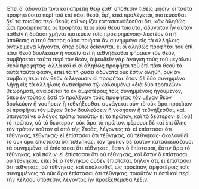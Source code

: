 Ἐπεὶ δ' ἀδύνατά τινα καὶ ἀπρεπῆ θεῷ καθ' ὑπόθεσιν τιθείς φησιν· εἰ ταῦτα προφητεύοιτο περὶ τοῦ ἐπὶ πᾶσι θεοῦ, ἆρ', ἐπεὶ προλέγεται, πιστεύεσθαι δεῖ τὰ τοιαῦτα περὶ θεοῦ; καὶ νομίζει κατασκευάζεσθαι ὅτι, κἂν ἀληθῶς ὦσι προειρηκότες οἱ προφῆται περὶ υἱοῦ θεοῦ τοιαῦτα, ἀδύνατον ἦν αὐτὸν παθεῖν ἢ δρᾶσαι χρῆναι πιστεύειν τοῖς προειρημένοις· λεκτέον ὅτι ἡ ὑπόθεσις αὐτοῦ ἄτοπος οὖσα ποιήσαι ἂν συνημμένα εἰς τὰ ἀλλήλοις ἀντικείμενα λήγοντα, ὅπερ οὕτω δείκνυται. εἰ οἱ ἀληθῶς προφῆται τοῦ ἐπὶ πᾶσι θεοῦ δουλεύειν ἢ νοσεῖν ἀεὶ ἢ τεθνήξεσθαι φήσαιεν τὸν θεὸν, συμβήσεται ταῦτα περὶ τὸν θεὸν, ἀψευδεῖν γὰρ ἀνάγκη τοὺς τοῦ μεγάλου θεοῦ προφήτας· ἀλλὰ καὶ εἰ οἱ ἀληθῶς προφῆται τοῦ ἐπὶ πᾶσι θεοῦ τὰ αὐτὰ ταῦτά φασιν, ἐπεὶ τὰ τῇ φύσει ἀδύνατα οὐκ ἔστιν ἀληθῆ, οὐκ ἂν συμβαίη περὶ τὸν θεὸν ἃ λέγουσιν οἱ προφῆται. ὅταν δὲ δύο συνημμένα λήγῃ εἰς τὰ ἀλλήλοις ἀντικείμενα τῷ καλουμένῳ «διὰ δύο τροπικῶν» θεωρήματι, ἀναιρεῖται τὸ ἐν ἀμφοτέροις τοῖς συνημμένοις ἡγούμενον, ὅπερ ἐν τούτοις ἐστὶ τὸ προλέγειν τοὺς προφήτας τὸν μέγαν θεὸν δουλεύειν ἢ νοσήσειν ἢ τεθνήξεσθαι. συνάγεται οὖν τὸ οὐκ ἄρα προεῖπον οἱ προφῆται τὸν μέγαν θεὸν δουλεύσειν ἢ νοσήσειν ἢ τεθνήξεσθαι, καὶ ὑπάγεταί γε ὁ λόγος τρόπῳ τοιούτῳ· εἰ τὸ πρῶτον, καὶ τὸ δεύτερον· εἰ [οὐ] τὸ πρῶτον, οὐ τὸ δεύτερον· οὐκ ἄρα τὸ πρῶτον.
φέρουσι δὲ καὶ ἐπὶ ὕλης τὸν τρόπον τοῦτον οἱ ἀπὸ τῆς Στοᾶς, λέγοντες τό· εἰ ἐπίστασαι ὅτι τέθνηκας, τέθνηκας· εἰ ἐπίστασαι ὅτι τέθνηκας, οὐ τέθνηκας· ἀκολουθεῖ τὸ οὐκ ἄρα ἐπίστασαι ὅτι τέθνηκας. τὸν τρόπον δὲ τοῦτον κατασκευάζουσι τὰ συνημμένα· εἰ ἐπίστασαι ὅτι τέθνηκας, ἔστιν ὃ ἐπίστασαι, ἔστιν ἄρα τὸ τέθνηκας. καὶ πάλιν· εἰ ἐπίστασαι ὅτι οὐ τέθνηκας, καὶ ἔστιν ὃ ἐπίστασαι, οὐ τέθνηκας. ἐπεὶ δὲ ὁ τεθνηκὼς οὐδὲν ἐπίσταται, δῆλον ὅτι, εἰ ἐπίστασαι ὅτι τέθνηκας, οὐ τέθνηκας. καὶ ἀκολουθεῖ, ὡς προεῖπον, ἀμφοτέροις τοῖς συνημμένοις τὸ οὐκ ἄρα ἐπίστασαι ὅτι τέθνηκας. τοιοῦτόν τι ἐστὶ καὶ περὶ τὴν Κέλσου ὑπόθεσιν, λέγοντος ἣν προεξεθέμεθα λέξιν.
